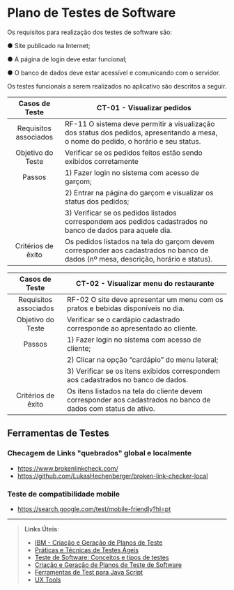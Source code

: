 # Plano de Testes de Software


Os requisitos para realização dos testes de software são:

●	Site publicado na Internet;

●	A página de login deve estar funcional;

●	O banco de dados deve estar acessível e comunicando com o servidor.


Os testes funcionais a serem realizados no aplicativo são descritos a seguir.


|Casos de Teste |CT-01 - Visualizar pedidos|
|:--------------:        |---------------------------------------|
|Requisitos associados   | RF-11 O sistema deve permitir a visualização dos status dos pedidos, apresentando a mesa, o nome do pedido, o horário e seu status.|
|Objetivo do Teste       | Verificar se os pedidos feitos estão sendo exibidos corretamente|
|Passos                  | 1) Fazer login no sistema com acesso de garçom;|
|                        | 2) Entrar na página do garçom e visualizar os status dos pedidos;|
|                        | 3) Verificar se os pedidos listados correspondem aos pedidos cadastrados no banco de dados para aquele dia.|
| Critérios de êxito     | Os pedidos listados na tela do garçom devem corresponder aos cadastrados no banco de dados (nº mesa, descrição, horário e status).

|Casos de Teste |CT-02 - Visualizar menu do restaurante|
|:--------------:        |---------------------------------------|
|Requisitos associados   | RF-02 O site deve apresentar um menu com os pratos e bebidas disponíveis no dia.|
|Objetivo do Teste       | Verificar se o cardápio cadastrado corresponde ao apresentado ao cliente.|
|Passos                  | 1) Fazer login no sistema com acesso de cliente;|
|                        | 2) Clicar na opção “cardápio” do menu lateral;|
|                        | 3) Verificar se os itens exibidos correspondem aos cadastrados no banco de dados.|
| Critérios de êxito     | Os itens listados na tela do cliente devem corresponder aos cadastrados no banco de dados com status de ativo.


## Ferramentas de Testes
### Checagem de Links "quebrados" global e localmente
- https://www.brokenlinkcheck.com/
- https://github.com/LukasHechenberger/broken-link-checker-local

### Teste de compatibilidade mobile
- https://search.google.com/test/mobile-friendly?hl=pt


***
 
> **Links Úteis**:
> - [IBM - Criação e Geração de Planos de Teste](https://www.ibm.com/developerworks/br/local/rational/criacao_geracao_planos_testes_software/index.html)
> - [Práticas e Técnicas de Testes Ágeis](http://assiste.serpro.gov.br/serproagil/Apresenta/slides.pdf)
> -  [Teste de Software: Conceitos e tipos de testes](https://blog.onedaytesting.com.br/teste-de-software/)
> - [Criação e Geração de Planos de Teste de Software](https://www.ibm.com/developerworks/br/local/rational/criacao_geracao_planos_testes_software/index.html)
> - [Ferramentas de Test para Java Script](https://geekflare.com/javascript-unit-testing/)
> - [UX Tools](https://uxdesign.cc/ux-user-research-and-user-testing-tools-2d339d379dc7)
